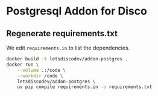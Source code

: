 # Postgresql Addon for Disco

## Regenerate requirements.txt

We edit `requirements.in` to list the dependencies.
```bash
docker build -t letsdiscodev/addon-postgres .
docker run \
    --volume .:/code \
    --workdir /code \
    letsdiscodev/addon-postgres \
    uv pip compile requirements.in -o requirements.txt
```



